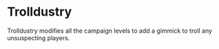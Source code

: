 # Trolldustry

Trolldustry modifies all the campaign levels to add a gimmick to troll any unsuspecting players.
